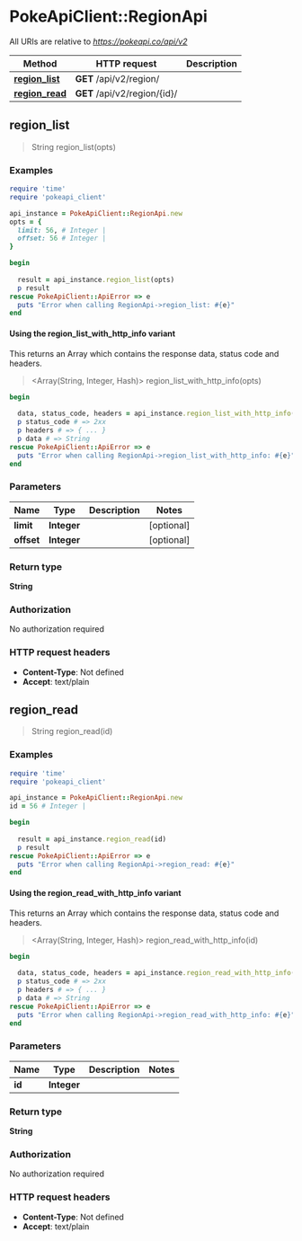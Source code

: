 # PokeApiClient::RegionApi

All URIs are relative to *https://pokeapi.co/api/v2*

| Method | HTTP request | Description |
| ------ | ------------ | ----------- |
| [**region_list**](RegionApi.md#region_list) | **GET** /api/v2/region/ |  |
| [**region_read**](RegionApi.md#region_read) | **GET** /api/v2/region/{id}/ |  |


## region_list

> String region_list(opts)



### Examples

```ruby
require 'time'
require 'pokeapi_client'

api_instance = PokeApiClient::RegionApi.new
opts = {
  limit: 56, # Integer | 
  offset: 56 # Integer | 
}

begin
  
  result = api_instance.region_list(opts)
  p result
rescue PokeApiClient::ApiError => e
  puts "Error when calling RegionApi->region_list: #{e}"
end
```

#### Using the region_list_with_http_info variant

This returns an Array which contains the response data, status code and headers.

> <Array(String, Integer, Hash)> region_list_with_http_info(opts)

```ruby
begin
  
  data, status_code, headers = api_instance.region_list_with_http_info(opts)
  p status_code # => 2xx
  p headers # => { ... }
  p data # => String
rescue PokeApiClient::ApiError => e
  puts "Error when calling RegionApi->region_list_with_http_info: #{e}"
end
```

### Parameters

| Name | Type | Description | Notes |
| ---- | ---- | ----------- | ----- |
| **limit** | **Integer** |  | [optional] |
| **offset** | **Integer** |  | [optional] |

### Return type

**String**

### Authorization

No authorization required

### HTTP request headers

- **Content-Type**: Not defined
- **Accept**: text/plain


## region_read

> String region_read(id)



### Examples

```ruby
require 'time'
require 'pokeapi_client'

api_instance = PokeApiClient::RegionApi.new
id = 56 # Integer | 

begin
  
  result = api_instance.region_read(id)
  p result
rescue PokeApiClient::ApiError => e
  puts "Error when calling RegionApi->region_read: #{e}"
end
```

#### Using the region_read_with_http_info variant

This returns an Array which contains the response data, status code and headers.

> <Array(String, Integer, Hash)> region_read_with_http_info(id)

```ruby
begin
  
  data, status_code, headers = api_instance.region_read_with_http_info(id)
  p status_code # => 2xx
  p headers # => { ... }
  p data # => String
rescue PokeApiClient::ApiError => e
  puts "Error when calling RegionApi->region_read_with_http_info: #{e}"
end
```

### Parameters

| Name | Type | Description | Notes |
| ---- | ---- | ----------- | ----- |
| **id** | **Integer** |  |  |

### Return type

**String**

### Authorization

No authorization required

### HTTP request headers

- **Content-Type**: Not defined
- **Accept**: text/plain


